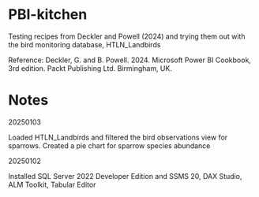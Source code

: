 # PBI-kitchen

Testing recipes from Deckler and Powell (2024) and trying them out with the bird monitoring database, HTLN_Landbirds

Reference: Deckler, G. and B. Powell. 2024. Microsoft Power BI Cookbook, 3rd edition. Packt Publishing Ltd. Birmingham, UK.


# Notes

20250103

Loaded HTLN_Landbirds and filtered the bird observations view for sparrows. Created a pie chart for sparrow species abundance


20250102

Installed SQL Server 2022 Developer Edition and SSMS 20, DAX Studio, ALM Toolkit, Tabular Editor


